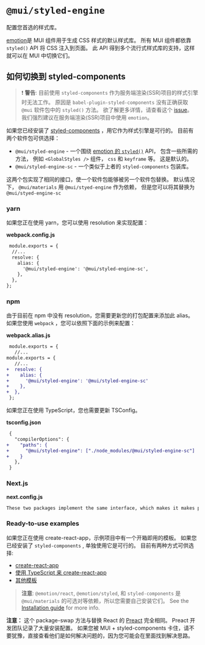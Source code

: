# `@mui/styled-engine`

<p class="description">配置您首选的样式库。</p>

[emotion](https://github.com/emotion-js/emotion)是 MUI 组件用于生成 CSS 样式的默认样式库。 所有 MUI 组件都依靠 `styled()` API 将 CSS 注入到页面。 此 API 得到多个流行式样式库的支持，这样就可以在 MUI 中切换它们。

## 如何切换到 styled-components

> ❗ **警告**: 目前使用 `styled-components` 作为服务端渲染(SSR)项目的样式引擎时无法工作。 原因是 `babel-plugin-styled-components` 没有正确获取 `@mui` 软件包中的 `styled()` 方法。 欲了解更多详情，请查看这个 [issue](https://github.com/mui/material-ui/issues/29742)。 我们强烈建议在服务端渲染(SSR)项目中使用 `emotion`。

如果您已经安装了 [styled-components](https://github.com/styled-components/styled-components) ，用它作为样式引擎是可行的。 目前有两个软件包可供选择：

- `@mui/styled-engine` - 一个围绕 [emotion 的 `styled()`](https://emotion.sh/docs/styled) API， 包含一些所需的方法， 例如 `<GlobalStyles />` 组件， `css` 和 `keyframe` 等。 这是默认的。
- `@mui/styled-engine-sc` - 一个类似于上者的 `styled-components` 包装库。

这两个包实现了相同的接口，使一个软件包能够被另一个软件包替换。 默认情况下， `@mui/materials` 用 `@mui/styed-engine` 作为依赖， 但是您可以将其替换为 `@mui/styed-engine-sc`

### yarn

如果您正在使用 yarn，您可以使用 resolution 来实现配置：

**webpack.config.js**

<!-- #default-branch-switch -->

```diff
 module.exports = {
  //...
  resolve: {
    alias: {
      '@mui/styled-engine': '@mui/styled-engine-sc',
    },
  },
};
```

### npm

由于目前在 npm 中没有 resolution，您需要更新您的打包配置来添加此 alias。 如果您使用 `webpack` ，您可以依照下面的示例来配置：

**webpack.alias.js**

```diff
 module.exports = {
   //...
module.exports = {
   //...
+  resolve: {
+    alias: {
+      '@mui/styled-engine': '@mui/styled-engine-sc'
+    },
+  },
 };
```

如果您正在使用 TypeScript，您也需要更新 TSConfig。

**tsconfig.json**

```diff
 {
   "compilerOptions": {
+    "paths": {
+      "@mui/styled-engine": ["./node_modules/@mui/styled-engine-sc"]
+    }
   },
 }
```

### Next.js

**next.config.js**

```diff
These two packages implement the same interface, which makes it makes possible to replace one with the other. By default, <code>@mui/core</code> has <code>@mui/styled-engine</code> as a dependency, but you can configure your bundler to replace it with <code>@mui/styled-engine-sc</code>. For example, if you are using webpack you can configure this by adding a resolver:
```

### Ready-to-use examples

如果您正在使用 create-react-app，示例项目中有一个开箱即用的模板。 如果您已经安装了 `styled-components` , 单独使用它是可行的。 目前有两种方式可供选择:

<!-- #default-branch-switch -->

- [create-react-app](https://github.com/mui/material-ui/tree/master/examples/create-react-app-with-styled-components)
- [使用 TypeScript 来 create-react-app](https://github.com/mui/material-ui/tree/master/examples/create-react-app-with-styled-components-typescript)
- [其他模板](https://github.com/mui/material-ui/tree/master/examples)

> **注意**: `@emotion/react`, `@emotion/styled`, 和 `styled-components` 是 `@mui/materials` 的可选对等依赖，所以您需要自己安装它们。 See the [Installation guide](/material-ui/getting-started/installation/) for more info.

**注意：** 这个 package-swap 方法与替换 React 的 [Preact](https://github.com/preactjs/preact) 完全相同。 Preact 开发团队记录了大量安装配置。 如果您被 MUI + styled-components 卡住，请不要犹豫，直接查看他们是如何解决问题的，因为您可能会在里面找到解决思路。

